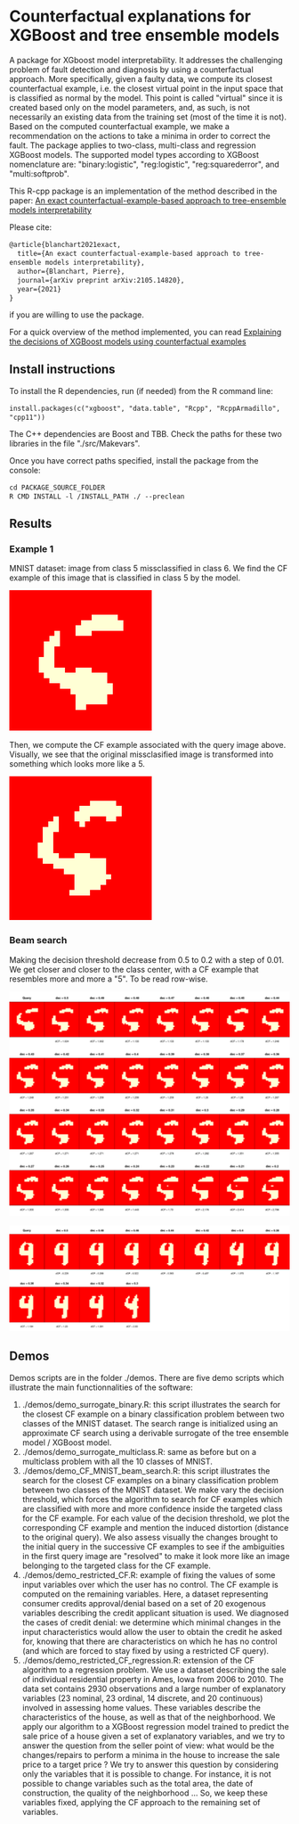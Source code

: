 # Counterfactual explanations for XGBoost and tree ensemble models

A package for XGboost model interpretability. It addresses the challenging problem of fault detection and diagnosis by using a counterfactual approach. 
More specifically, given a faulty data, we compute its closest counterfactual example, i.e. the closest virtual point in the input space that is classified as normal by the model. This point is called "virtual" since it is created based only on the model parameters, and, as such, is not necessarily an existing data from the training set (most of the time it is not). Based on the computed counterfactual example, we make a recommendation on the actions to take a minima in order to correct the fault. The package applies to two-class, multi-class and regression XGBoost models. The supported model types according to XGBoost nomenclature are: "binary:logistic", "reg:logistic", "reg:squarederror", and "multi:softprob".

This R-cpp package is an implementation of the method described in the paper:
[An exact counterfactual-example-based approach to tree-ensemble models interpretability](https://arxiv.org/abs/2105.14820)

Please cite:
```
@article{blanchart2021exact,
  title={An exact counterfactual-example-based approach to tree-ensemble models interpretability},
  author={Blanchart, Pierre},
  journal={arXiv preprint arXiv:2105.14820},
  year={2021}
}
```
if you are willing to use the package.

For a quick overview of the method implemented, you can read [Explaining the decisions of XGBoost models using counterfactual examples](https://towardsdatascience.com/explaining-the-decisions-of-xgboost-models-using-counterfactual-examples-fd9c57c83062)

## Install instructions

To install the R dependencies, run (if needed) from the R command line:
```{r}
install.packages(c("xgboost", "data.table", "Rcpp", "RcppArmadillo", "cpp11"))
```

The C++ dependencies are Boost and TBB. Check the paths for these two libraries in the file "./src/Makevars".

Once you have correct paths specified, install the package from the console:
```console
cd PACKAGE_SOURCE_FOLDER
R CMD INSTALL -l /INSTALL_PATH ./ --preclean
```

## Results

### Example 1

MNIST dataset: image from class 5 missclassified in class 6. We find the CF example of this image that is classified in class 5 by the model.

![Alt text](./results/Query_Class_6.png?raw=true "Query image from class 5 (missclassified in class 6)")

Then, we compute the CF example associated with the query image above. Visually, we see that the original missclasified image is transformed into something which looks more like a 5.

![Alt text](./results/CF_Class_5.png?raw=true "Corresponding CF example rightly classified in class 5")

### Beam search

Making the decision threshold decrease from 0.5 to 0.2 with a step of 0.01. We get closer and closer to the class center, with a CF example that resembles more and more a "5". To be read row-wise.

![Alt text](./results/BeamSearch_6To5.png?raw=true "Beam search (5 miss-classified as a 6)")

![Alt text](./results/BeamSearch_9To4.png?raw=true "Beam search (4 miss-classified as a 9)")

## Demos

Demos scripts are in the folder ./demos.
There are five demo scripts which illustrate the main functionnalities of the software:

1. ./demos/demo_surrogate_binary.R: this script illustrates the search for the closest CF example on a binary classification problem between two classes of the MNIST dataset. The search range is initialized using an approximate CF search using a derivable surrogate of the tree ensemble model / XGBoost model.
2. ./demos/demo_surrogate_multiclass.R: same as before but on a multiclass problem with all the 10 classes of MNIST.
3. ./demos/demo_CF_MNIST_beam_search.R: this script illustrates the search for the closest CF examples on a binary classification problem between two classes of the MNIST dataset. We make vary the decision threshold, which forces the algorithm to search for CF examples which are classified with more and more confidence inside the targeted class for the CF example. For each value of the decision threshold, we plot the corresponding CF example and mention the induced distortion (distance to the original query). We also assess visually the changes brought to the initial query in the successive CF examples to see if the ambiguities in the first query image are "resolved" to make it look more like an image belonging to the targeted class for the CF example.
4. ./demos/demo_restricted_CF.R: example of fixing the values of some input variables over which the user has no control. The CF example is computed on the remaining variables. Here, a dataset representing consumer credits approval/denial based on a set of 20 exogenous variables describing the credit applicant situation is used. We diagnosed the cases of credit denial: we determine which minimal changes in the input characteristics would allow the user to obtain the credit he asked for, knowing that there are characteristics on which he has no control (and which are forced to stay fixed by using a restricted CF query).
5. ./demos/demo_restricted_CF_regression.R: extension of the CF algorithm to a regression problem. We use a dataset describing the sale of individual residential property in Ames, Iowa from 2006 to 2010. The data set contains 2930 observations and a large number of explanatory variables (23 nominal, 23 ordinal, 14 discrete, and 20 continuous) involved in assessing home values. These variables describe the characteristics of the house, as well as that of the neighborhood. We apply our algorithm to a XGBoost regression model trained to predict the sale price of a house given a set of explanatory variables, and we try to answer the question from the seller point of view: what would be the changes/repairs to perform a minima in the house to increase the sale price to a target price ? We try to answer this question by considering only the variables that it is possible to change. For instance, it is not possible to change variables such as the total area, the date of construction, the quality of the neighborhood ... So, we keep these variables fixed, applying the CF approach to the remaining set of variables.

